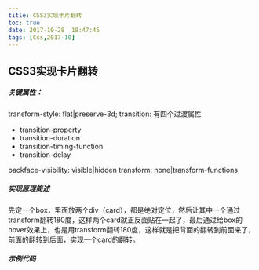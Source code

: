 ```yaml
---
title: CSS3实现卡片翻转
toc: true
date: 2017-10-28  18:47:45
tags: [Css,2017-10]
---
```


## CSS3实现卡片翻转
##### 关键属性：
transform-style: flat|preserve-3d;
transition: 有四个过渡属性
* transition-property
* transition-duration
* transition-timing-function
* transition-delay

backface-visibility: visible|hidden
transform: none|transform-functions
##### 实现原理简述
先定一个box，里面放两个div（card），都是绝对定位，然后让其中一个通过transform翻转180度，这样两个card就正反面贴在一起了，最后通过给box的hover效果上，也是用transform翻转180度，这样就是把背面的翻转到前面来了，前面的翻转到后面，实现一个card的翻转。

##### 示例代码
<script async src="//en.jsrun.net/x3iKp/embed/all/light/"></script>
